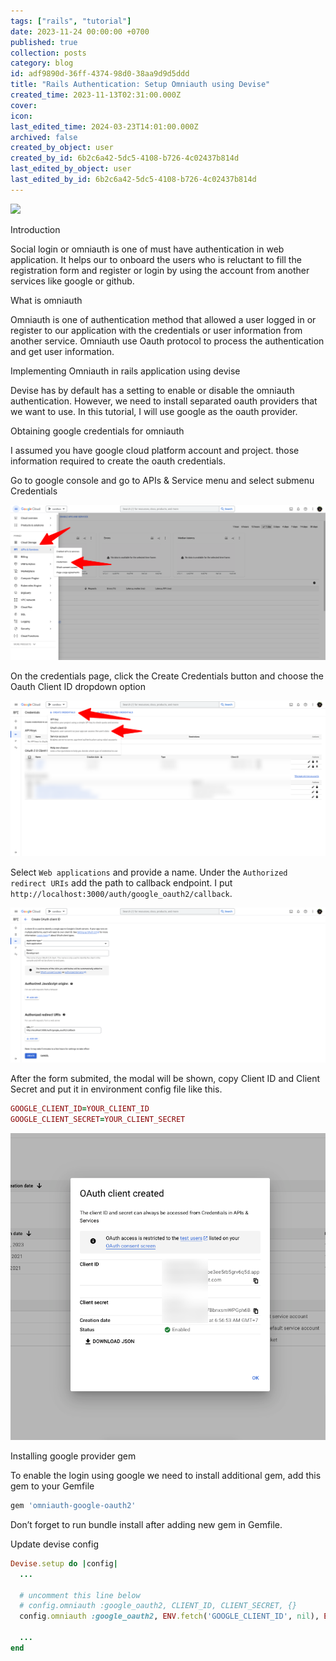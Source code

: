 ```yaml
---
tags: ["rails", "tutorial"]
date: 2023-11-24 00:00:00 +0700
published: true
collection: posts
category: blog
id: adf9890d-36ff-4374-98d0-38aa9d9d5ddd
title: "Rails Authentication: Setup Omniauth using Devise"
created_time: 2023-11-13T02:31:00.000Z
cover: 
icon: 
last_edited_time: 2024-03-23T14:01:00.000Z
archived: false
created_by_object: user
created_by_id: 6b2c6a42-5dc5-4108-b726-4c02437b814d
last_edited_by_object: user
last_edited_by_id: 6b2c6a42-5dc5-4108-b726-4c02437b814d
---
```


![](https://images.unsplash.com/flagged/photo-1561023367-50a6e054d890?ixlib=rb-4.0.3&q=85&fm=jpg&crop=entropy&cs=srgb)

<em></em>

Introduction

Social login or omniauth is one of must have authentication in web application. It helps our to onboard the users who is reluctant to fill the registration form and register or login by using the account from another services like google or github.

What is omniauth

Omniauth is one of authentication method that allowed a user logged in or register to our application with the credentials or user information from another service. Omniauth use Oauth protocol to process the authentication and get user information.

Implementing Omniauth in rails application using devise

Devise has by default has a setting to enable or disable the omniauth authentication. However, we need to install separated oauth providers that we want to use. In this tutorial, I will use google as the oauth provider.

Obtaining google credentials for omniauth

I assumed you have google cloud platform account and project. those information required to create the oauth credentials.

Go to google console and go to APIs & Service menu and select submenu Credentials

![](/assets/images/posts/4667ee20-697a-4111-8e32-dc2aba35ed99-Untitled.png)

<em></em>

On the credentials page, click the Create Credentials button and choose the Oauth Client ID dropdown option

![](/assets/images/posts/871ea8c2-828c-46a4-90aa-6a2fff175a3a-Untitled.png)

<em></em>

Select `Web applications` and provide a name. Under the `Authorized redirect URIs` add the path to callback endpoint. I put `http://localhost:3000/auth/google_oauth2/callback`.

![](/assets/images/posts/1b58e32c-53c4-4b61-aafa-8e78d7a64532-Untitled.png)

<em></em>

After the form submited, the modal will be shown, copy Client ID and Client Secret and put it in environment config file like this.

```ruby
GOOGLE_CLIENT_ID=YOUR_CLIENT_ID
GOOGLE_CLIENT_SECRET=YOUR_CLIENT_SECRET
```

![](/assets/images/posts/0168a681-8603-402f-838a-11156a4f8926-Untitled.png)

<em></em>

Installing google provider gem

To enable the login using google we need to install additional gem, add this gem to your Gemfile

```ruby
gem 'omniauth-google-oauth2'
```

Don’t forget to run bundle install after adding new gem in Gemfile.

Update devise config

```ruby
Devise.setup do |config|
  ...

  # uncomment this line below
  # config.omniauth :google_oauth2, CLIENT_ID, CLIENT_SECRET, {}
  config.omniauth :google_oauth2, ENV.fetch('GOOGLE_CLIENT_ID', nil), ENV.fetch('GOOGLE_CLIENT_SECRET', nil), {}

  ...
end
```


